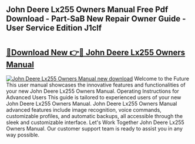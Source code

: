 ## John Deere Lx255 Owners Manual Free Pdf Download - Part-SaB New Repair Owner Guide - User Service Edition J1clf

# <h2><a href="http://bc90878.oget.top/?id=John+Deere+Lx255+Owners+Manual">🔗Download New 👉🔴 John Deere Lx255 Owners Manual</a></h2>

[![John Deere Lx255 Owners Manual new download](https://i.imgur.com/5g1atiW.png)](http://bc90878.oget.top/?id=John+Deere+Lx255+Owners+Manual)
Welcome to the Future This user manual showcases the innovative features and functionalities of your new John Deere Lx255 Owners Manual. Operating Instructions for Advanced Users This guide is tailored to experienced users of your new John Deere Lx255 Owners Manual. John Deere Lx255 Owners Manual advanced features include image recognition, voice commands, customizable profiles, and automatic backups, all accessible through the sleek and customizable interface. Let's Work Together John Deere Lx255 Owners Manual. Our customer support team is ready to assist you in any way possible.
